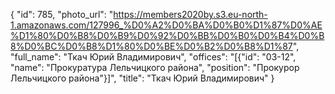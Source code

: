 {
    "id": 785,
    "photo_url": "https://members2020by.s3.eu-north-1.amazonaws.com/127996_%D0%A2%D0%BA%D0%B0%D1%87%D0%AE%D1%80%D0%B8%D0%B9%D0%92%D0%BB%D0%B0%D0%B4%D0%B8%D0%BC%D0%B8%D1%80%D0%BE%D0%B2%D0%B8%D1%87",
    "full_name": "Ткач Юрий Владимирович",
    "offices": "[{\"id\": \"03-12\", \"name\": \"Прокуратура Лельчицкого района\", \"position\": \"Прокурор Лельчицкого района\"}]",
    "title": "Ткач Юрий Владимирович"
}